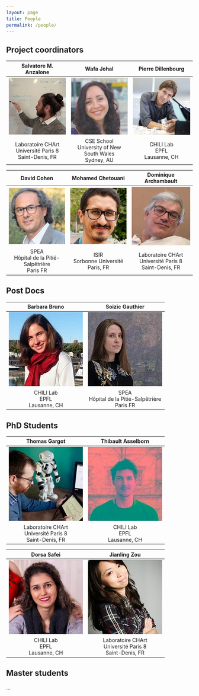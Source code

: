 ```yaml
---
layout: page
title: People
permalink: /people/
---
```


## Project coordinators

| Salvatore M. Anzalone | Wafa Johal | Pierre Dillenbourg |
|:-:|:-:|:-:|
| ![](/images/people-salvatore-anzalone.jpg)  | ![](/images/people-wafa-johal.jpg) | ![](/images/people-pierre-dillenbourg.jpg) |
| Laboratoire CHArt <br/> Université Paris 8 <br/> Saint-Denis, FR | CSE School <br/> University of New South Wales <br/> Sydney, AU | CHILI Lab <br/> EPFL <br/> Lausanne, CH |

| David Cohen | Mohamed Chetouani | Dominique Archambault |
|:-:|:-:|:-:|
| ![](/images/people-david-cohen.jpg)  | ![](/images/people-mohamed-chetouani.jpg) | ![](/images/people-dominique-archambault.jpg) |
| SPEA <br/> Hôpital de la Pitié-Salpêtrière <br/> Paris FR | ISIR <br/> Sorbonne Université <br/> Paris, FR | Laboratoire CHArt <br/> Université Paris 8 <br/> Saint-Denis, FR |

## Post Docs

| Barbara Bruno | Soizic Gauthier |
|:-:|:-:|
| ![](/images/people-barbara-bruno.jpg)  | ![](/images/people-soizic-gauthier.jpg) |
| CHILI Lab <br/> EPFL <br/> Lausanne, CH | SPEA <br/> Hôpital de la Pitié-Salpêtrière <br/> Paris FR |

## PhD Students

| Thomas Gargot | Thibault Asselborn |
|:-:|:-:|
| ![](/images/people-thomas-gargot.jpg)  | ![](/images/people-thibault-asselborn.jpg) |
| Laboratoire CHArt <br/> Université Paris 8 <br/> Saint-Denis, FR | CHILI Lab <br/> EPFL <br/> Lausanne, CH |

| Dorsa Safei | Jianling Zou |
|:-:|:-:|
| ![](/images/people-dorsa-safei.jpg)  | ![](/images/people-jianling-zou.jpg) |
| CHILI Lab <br/> EPFL <br/> Lausanne, CH | Laboratoire CHArt <br/> Université Paris 8 <br/> Saint-Denis, FR |

## Master students
...




